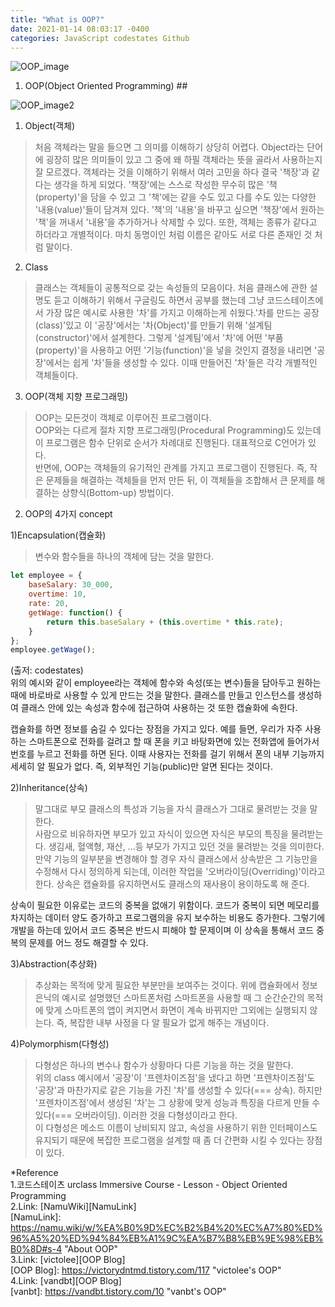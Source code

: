 ```yaml
---
title: "What is OOP?"
date: 2021-01-14 08:03:17 -0400
categories: JavaScript codestates Github
---
```


![OOP_image](https://user-images.githubusercontent.com/70124288/104579710-aac8b080-569f-11eb-9926-b9b76a63dfae.jpeg)

1. OOP(Object Oriented Programming) ## 

![OOP_image2](https://user-images.githubusercontent.com/70124288/104596040-c4c1bd80-56b6-11eb-9717-af427862dd7d.jpeg)

1) Object(객체)   
> 처음 객체라는 말을 들으면 그 의미를 이해하기 상당히 어렵다. Object라는 단어에 굉장히 많은 의미들이 있고 그 중에 왜 하필 객체라는 뜻을 골라서 사용하는지 잘 모르겠다. 객체라는 것을 이해하기 위해서 여러 고민을 하다 결국 '책장'과 같다는 생각을 하게 되었다.   '책장'에는 스스로 작성한 무수히 많은 '책(property)'을 담을 수 있고 그 '책'에는 같을 수도 있고 다를 수도 있는 다양한 '내용(value)'들이 담겨져 있다. '책'의 '내용'을 바꾸고 싶으면 '책장'에서 원하는 '책'을 꺼내서 '내용'을 추가하거나 삭제할 수 있다.
또한, 객체는 종류가 같다고 하더라고 개별적이다. 마치 동명이인 처럼 이름은 같아도 서로 다른 존재인 것 처럼 말이다.

2) Class   
> 클래스는 객체들이 공통적으로 갖는 속성들의 모음이다.   처음 클래스에 관한 설명도 듣고 이해하기 위해서 구글링도 하면서 공부를 했는데 그냥 코드스테이츠에서 가장 많은 예시로 사용한 '차'를 가지고 이해하는게 쉬웠다.'차를 만드는 공장(class)'있고 이 '공장'에서는 '차(Object)'를 만들기 위해 '설계팀(constructor)'에서 설계한다. 그렇게 '설계팀'에서 '차'에 어떤 '부품(property)'을 사용하고 어떤 '기능(function)'을 넣을 것인지 결정을 내리면 '공장'에서는 쉽게 '차'들을 생성할 수 있다. 이때 만들어진 '차'들은 각각 개별적인 객체들이다.

3) OOP(객체 지향 프로그래밍)   
> OOP는 모든것이 객체로 이루어진 프로그램이다.   
OOP와는 다르게 절차 지향 프로그래밍(Procedural Programming)도 있는데 이 프로그램은 함수 단위로 순서가 차례대로 진행된다. 대표적으로 C언어가 있다.   
반면에, OOP는 객체들의 유기적인 관계를 가지고 프로그램이 진행된다. 즉, 작은 문제들을 해결하는 객체들을 먼저 만든 뒤, 이 객체들을 조합해서 큰 문제를 해결하는 상향식(Bottom-up) 방법이다.

2. OOP의 4가지 concept

1)Encapsulation(캡슐화)   
> 변수와 함수들을 하나의 객체에 담는 것을 말한다.   
```js
let employee = {
    baseSalary: 30_000,
    overtime: 10,
    rate: 20,
    getWage: function() {
        return this.baseSalary + (this.overtime * this.rate);
    }
};
employee.getWage();
```
(출저: codestates)   
위의 예시와 같이 employee라는 객체에 함수와 속성(또는 변수)들을 담아두고 원하는 때에 바로바로 사용할 수 있게 만드는 것을 말한다.
클래스를 만들고 인스턴스를 생성하여 클래스 안에 있는 속성과 함수에 접근하여 사용하는 것 또한 캡슐화에 속한다.
   
캡슐화를 하면 정보를 숨길 수 있다는 장점을 가지고 있다. 예를 들면, 우리가 자주 사용하는 스마트폰으로 전화를 걸려고 할 때 폰을 키고 바탕화면에 있는 전화앱에 들어가서 번호를 누르고 전화를 하면 된다. 이때 사용자는 전화를 걸기 위해서 폰의 내부 기능까지 세세히 알 필요가 없다. 즉, 외부적인 기능(public)만 알면 된다는 것이다.

2)Inheritance(상속)   
> 말그대로 부모 클래스의 특성과 기능을 자식 클래스가 그대로 물려받는 것을 말한다.   
사람으로 비유하자면 부모가 있고 자식이 있으면 자식은 부모의 특징을 물려받는다. 생김새, 혈액형, 재산, ...등 부모가 가지고 있던 것을 물려받는 것을 의미한다.   
만약 기능의 일부분을 변경해야 할 경우 자식 클래스에서 상속받은 그 기능만을 수정해서 다시 정의하게 되는데, 이러한 작업을 '오버라이딩(Overriding)'이라고 한다. 상속은 캡슐화를 유지하면서도 클래스의 재사용이 용이하도록 해 준다.
   
상속이 필요한 이유로는 코드의 중복을 없애기 위함이다. 코드가 중복이 되면 메모리를 차지하는 데이터 양도 증가하고 프로그램의을 유지 보수하는 비용도 증가한다. 그렇기에 개발을 하는데 있어서 코드 중복은 반드시 피해야 할 문제이며 이 상속을 통해서 코드 중복의 문제를 어느 정도 해결할 수 있다.

3)Abstraction(추상화)   
> 추상화는 목적에 맞게 필요한 부분만을 보여주는 것이다. 위에 캡슐화에서 정보 은닉의 예시로 설명했던 스마트폰처럼 스마트폰을 사용할 때 그 순간순간의 목적에 맞게 스마트폰의 앱이 켜지면서 화면이 계속 바뀌지만 그외에는 실행되지 않는다. 즉, 복잡한 내부 사정을 다 알 필요가 없게 해주는 개념이다.

4)Polymorphism(다형성)   
> 다형성은 하나의 변수나 함수가 상황마다 다른 기능을 하는 것을 말한다.   
위의 class 예시에서 '공장'이 '프렌차이즈점'을 냈다고 하면 '프렌차이즈점'도 '공장'과 마찬가지로 같은 기능을 가진 '차'를 생성할 수 있다(=== 상속). 하지만 '프렌차이즈점'에서 생성된 '차'는 그 상황에 맞게 성능과 특징을 다르게 만들 수 있다(=== 오버라이딩). 이러한 것을 다형성이라고 한다.   
이 다형성은 메소드 이름이 낭비되지 않고, 속성을 사용하기 위한 인터페이스도 유지되기 때문에 복잡한 프로그램을 설계할 때 좀 더 간편화 시킬 수 있다는 장점이 있다.

*Reference   
1.코드스테이츠 urclass Immersive Course - Lesson - Object Oriented Programming   
2.Link: [NamuWiki][NamuLink]   
[NamuLink]: https://namu.wiki/w/%EA%B0%9D%EC%B2%B4%20%EC%A7%80%ED%96%A5%20%ED%94%84%EB%A1%9C%EA%B7%B8%EB%9E%98%EB%B0%8D#s-4 "About OOP"   
3.Link: [victolee][OOP Blog]   
[OOP Blog]: https://victorydntmd.tistory.com/117 "victolee's OOP"   
4.Link: [vandbt][OOP Blog]   
[vanbt]: https://vandbt.tistory.com/10 "vanbt's OOP"